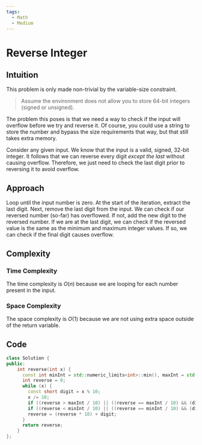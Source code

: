 ```yaml
---
tags:
  - Math
  - Medium
---
```


# Reverse Integer

## Intuition

This problem is only made non-trivial by the variable-size constraint.

> Assume the environment does not allow you to store 64-bit integers (signed or unsigned).

The problem this poses is that we need a way to check if the input will overflow before we try and reverse it. Of course, you could use a string to store the number and bypass the size requirements that way, but that still takes extra memory.

Consider any given input. We know that the input is a valid, signed, 32-bit integer. It follows that we can reverse every digit _except the last_ without causing overflow. Therefore, we just need to check the last digit prior to reversing it to avoid overflow.

## Approach

Loop until the input number is zero. At the start of the iteration, extract the last digit. Next, remove the last digit from the input. We can check if our reversed number (so-far) has overflowed. If not, add the new digit to the reversed number. If we are at the last digit, we can check if the reversed value is the same as the minimum and maximum integer values. If so, we can check if the final digit causes overflow.

## Complexity

### Time Complexity

The time complexity is $O(n)$ because we are looping for each number present in the input.

### Space Complexity

The space complexity is $O(1)$ because we are not using extra space outside of the return variable.

## Code

```cpp
class Solution {
public:
    int reverse(int x) {
      const int minInt = std::numeric_limits<int>::min(), maxInt = std::numeric_limits<int>::max();
      int reverse = 0;
      while (x) {
        const short digit = x % 10;
        x /= 10;
        if ((reverse > maxInt / 10) || ((reverse == maxInt / 10) && (digit >= maxInt % 10))) return 0;
        if ((reverse < minInt / 10) || ((reverse == minInt / 10) && (digit <= minInt % 10))) return 0;
        reverse = (reverse * 10) + digit;
      }
      return reverse;
    }
};
```
